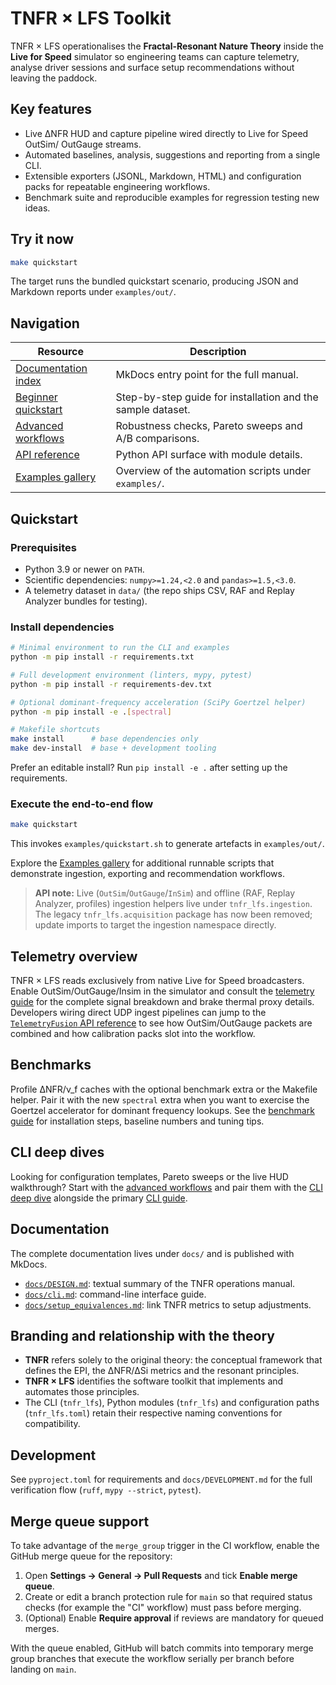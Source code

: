 # TNFR × LFS Toolkit

TNFR × LFS operationalises the **Fractal-Resonant Nature Theory** inside the
**Live for Speed** simulator so engineering teams can capture telemetry, analyse
driver sessions and surface setup recommendations without leaving the paddock.

## Key features

- Live ΔNFR HUD and capture pipeline wired directly to Live for Speed OutSim/
  OutGauge streams.
- Automated baselines, analysis, suggestions and reporting from a single CLI.
- Extensible exporters (JSONL, Markdown, HTML) and configuration packs for
  repeatable engineering workflows.
- Benchmark suite and reproducible examples for regression testing new ideas.

## Try it now

```bash
make quickstart
```

The target runs the bundled quickstart scenario, producing JSON and Markdown
reports under `examples/out/`.

## Navigation

| Resource | Description |
| --- | --- |
| [Documentation index](docs/index.md) | MkDocs entry point for the full manual. |
| [Beginner quickstart](docs/tutorials.md) | Step-by-step guide for installation and the sample dataset. |
| [Advanced workflows](docs/advanced_workflows.md) | Robustness checks, Pareto sweeps and A/B comparisons. |
| [API reference](docs/api_reference.md) | Python API surface with module details. |
| [Examples gallery](docs/examples.md) | Overview of the automation scripts under `examples/`. |

## Quickstart

### Prerequisites

- Python 3.9 or newer on `PATH`.
- Scientific dependencies: `numpy>=1.24,<2.0` and `pandas>=1.5,<3.0`.
- A telemetry dataset in `data/` (the repo ships CSV, RAF and Replay Analyzer
  bundles for testing).

### Install dependencies

```bash
# Minimal environment to run the CLI and examples
python -m pip install -r requirements.txt

# Full development environment (linters, mypy, pytest)
python -m pip install -r requirements-dev.txt

# Optional dominant-frequency acceleration (SciPy Goertzel helper)
python -m pip install -e .[spectral]

# Makefile shortcuts
make install      # base dependencies only
make dev-install  # base + development tooling
```

Prefer an editable install? Run `pip install -e .` after setting up the
requirements.

### Execute the end-to-end flow

```bash
make quickstart
```

This invokes `examples/quickstart.sh` to generate artefacts in `examples/out/`.

Explore the [Examples gallery](docs/examples.md) for additional runnable
scripts that demonstrate ingestion, exporting and recommendation workflows.

> **API note:** Live (`OutSim`/`OutGauge`/`InSim`) and offline (RAF, Replay
> Analyzer, profiles) ingestion helpers live under `tnfr_lfs.ingestion`.
> The legacy `tnfr_lfs.acquisition` package has now been removed; update
> imports to target the ingestion namespace directly.

## Telemetry overview

TNFR × LFS reads exclusively from native Live for Speed broadcasters. Enable
OutSim/OutGauge/Insim in the simulator and consult the
[telemetry guide](docs/telemetry.md) for the complete signal breakdown and brake
thermal proxy details. Developers wiring direct UDP ingest pipelines can jump to
the [`TelemetryFusion` API reference](docs/api_reference.md#tnfr_lfsingestionlivetelemetryfusion)
to see how OutSim/OutGauge packets are combined and how calibration packs slot
into the workflow.

## Benchmarks

Profile ΔNFR/ν_f caches with the optional benchmark extra or the Makefile helper.
Pair it with the new ``spectral`` extra when you want to exercise the Goertzel
accelerator for dominant frequency lookups. See the [benchmark guide](docs/benchmarks.md)
for installation steps, baseline numbers and tuning tips.

## CLI deep dives

Looking for configuration templates, Pareto sweeps or the live HUD walkthrough?
Start with the [advanced workflows](docs/advanced_workflows.md) and pair them
with the [CLI deep dive](docs/cli_deep_dive.md) alongside the primary
[CLI guide](docs/cli.md).

## Documentation

The complete documentation lives under `docs/` and is published with MkDocs.

- [`docs/DESIGN.md`](docs/DESIGN.md): textual summary of the TNFR operations manual.
- [`docs/cli.md`](docs/cli.md): command-line interface guide.
- [`docs/setup_equivalences.md`](docs/setup_equivalences.md): link TNFR metrics to
  setup adjustments.

## Branding and relationship with the theory

- **TNFR** refers solely to the original theory: the conceptual framework that
  defines the EPI, the ΔNFR/ΔSi metrics and the resonant principles.
- **TNFR × LFS** identifies the software toolkit that implements and automates
  those principles.
- The CLI (`tnfr_lfs`), Python modules (`tnfr_lfs`) and configuration paths
  (`tnfr_lfs.toml`) retain their respective naming conventions for
  compatibility.

## Development

See `pyproject.toml` for requirements and `docs/DEVELOPMENT.md` for the full
verification flow (`ruff`, `mypy --strict`, `pytest`).

## Merge queue support

To take advantage of the `merge_group` trigger in the CI workflow, enable the
GitHub merge queue for the repository:

1. Open **Settings → General → Pull Requests** and tick **Enable merge queue**.
2. Create or edit a branch protection rule for `main` so that required status
   checks (for example the "CI" workflow) must pass before merging.
3. (Optional) Enable **Require approval** if reviews are mandatory for queued
   merges.

With the queue enabled, GitHub will batch commits into temporary merge group
branches that execute the workflow serially per branch before landing on
`main`.
